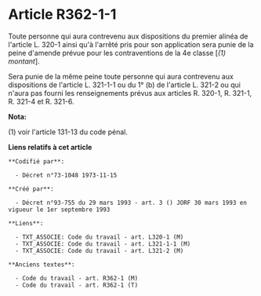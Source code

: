 # Article R362-1-1

Toute personne qui aura contrevenu aux dispositions du premier alinéa de l'article L. 320-1 ainsi qu'à l'arrêté pris pour son
application sera punie de la peine d'amende prévue pour les contraventions de la 4e classe [*(1) montant*].

Sera punie de la même peine toute personne qui aura contrevenu aux dispositions de l'article L. 321-1-1 ou du 1° (b) de
l'article L. 321-2 ou qui n'aura pas fourni les renseignements prévus aux articles R. 320-1, R. 321-1, R. 321-4 et R. 321-6.

**Nota:**

(1) voir l'article 131-13 du code pénal.

**Liens relatifs à cet article**

	**Codifié par**:

	  - Décret n°73-1048 1973-11-15

	**Créé par**:

	  - Décret n°93-755 du 29 mars 1993 - art. 3 () JORF 30 mars 1993 en vigueur le 1er septembre 1993

	**Liens**:

	  - TXT_ASSOCIE: Code du travail - art. L320-1 (M)
	  - TXT_ASSOCIE: Code du travail - art. L321-1-1 (M)
	  - TXT_ASSOCIE: Code du travail - art. L321-2 (M)

	**Anciens textes**:

	  - Code du travail - art. R362-1 (M)
	  - Code du travail - art. R362-1 (T)
